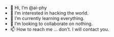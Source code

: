 - 👋 Hi, I’m @ai-phy
- 👀 I’m interested in hacking the world.
- 🌱 I’m currently learning everything.
- 💞️ I’m looking to collaborate on nothing.
- 📫 How to reach me ... don't. I will contact you.

<!---
ai-phy/ai-phy is a ✨ special ✨ repository because its `README.md` (this file) appears on your GitHub profile.
You can click the Preview link to take a look at your changes.
--->
